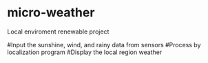 # micro-weather
Local enviroment renewable project

#Input the sunshine, wind, and rainy data from sensors
#Process by localization program
#Display the local region weather 
